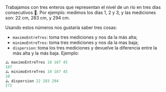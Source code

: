 Trabajamos con tres enteros que representan el nivel de un río en tres días consecutivos :calendar:. Por ejemplo: medimos los días 1, 2 y 3, y las mediciones son: 22 cm, 283 cm, y 294 cm.

Usando estos números nos gustaría saber tres cosas: 

* `maximoEntreTres`: toma tres mediciones y nos da la más alta;
* `minimoEntreTres`: toma tres mediciones y nos da la mas baja;
*  `dispersion`: toma los tres mediciones y devuelve la diferencia entre la más alta y la más baja. Ejemplo:

```haskell
ム maximoEntreTres 10 187 45
187
ム minimoEntreTres 10 187 45
10
ム dispersion 22 283 294
272
```
